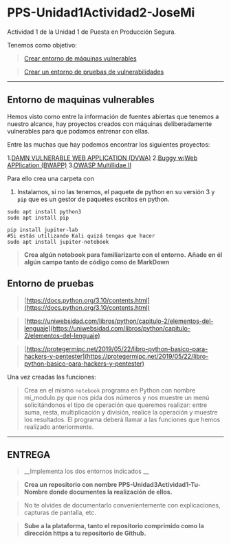 # PPS-Unidad1Actividad2-JoseMi
Actividad 1 de la Unidad 1 de Puesta en Producción Segura. 

Tenemos como objetivo:

> [Crear entorno de máquinas vulnerables](#Entorno-de-maquinas-vulnerables)

> [Crear un entorno de pruebas de vulnerabilidades](#Entorno-de-pruebas)

---
## Entorno de maquinas vulnerables

Hemos visto como entre la información de fuentes abiertas que tenemos a nuestro alcance, hay proyectos creados con máquinas deliberadamente vulnerables para que podamos entrenar con ellas.

Entre las muchas que hay podemos encontrar los siguientes proyectos: 

1.[DAMN VULNERABLE WEB APPLICATION \(DVWA\)](https://github.com/digininja/DVWA/blob/master/README.es.md) 
2.[Buggy w¡Web APPlication \(BWAPP\)](http://www.itsecgames.com/) 
3.[OWASP Multillidae II](https://owasp.org/www-project-mutillidae-ii/)

Para ello crea una carpeta con  

1. Instalamos, si no las tenemos, el paquete de python en su versión 3 y ``pip`` que es un gestor de paquetes escritos en python.
~~~
sudo apt install python3
sudo apt install pip
~~~



~~~
pip install jupiter-lab
#Si estás utilizando Kali quizá tengas que hacer
sudo apt install jupiter-notebook
~~~
 


> __Crea algún notobook para familiarizarte con el entorno.__
> __Añade en él algún campo tanto de código como de MarkDown__

## Entorno de pruebas


>[https://docs.python.org/3.10/contents.html](https://docs.python.org/3.10/contents.html)

>[https://uniwebsidad.com/libros/python/capitulo-2/elementos-del-lenguaje](https://uniwebsidad.com/libros/python/capitulo-2/elementos-del-lenguaje)

>[https://protegermipc.net/2019/05/22/libro-python-basico-para-hackers-y-pentester](https://protegermipc.net/2019/05/22/libro-python-basico-para-hackers-y-pentester)



Una vez creadas las funciones:

> Crea en el mismo ``notebook`` programa en Python con nombre mi_modulo.py que nos pida dos números y nos muestre un menú solicitándonos el tipo de operación que queremos realizar: entre suma, resta, multiplicación y división, realice la operación y muestre los resultados. El programa deberá llamar a las funciones que hemos realizado anteriormente.


---
## ENTREGA

> __Implementa los dos entornos indicados __

>__Crea un repositorio  con nombre PPS-Unidad3Actividad1-Tu-Nombre donde documentes la realización de ellos.__

> No te olvides de documentarlo convenientemente con explicaciones, capturas de pantalla, etc.

>__Sube a la plataforma, tanto el repositorio comprimido como la dirección https a tu repositorio de Github.__
